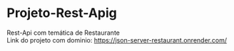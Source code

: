 # Projeto-Rest-Apig

Rest-Api com temática de Restaurante <br>
Link do projeto com dominio: https://json-server-restaurant.onrender.com/
